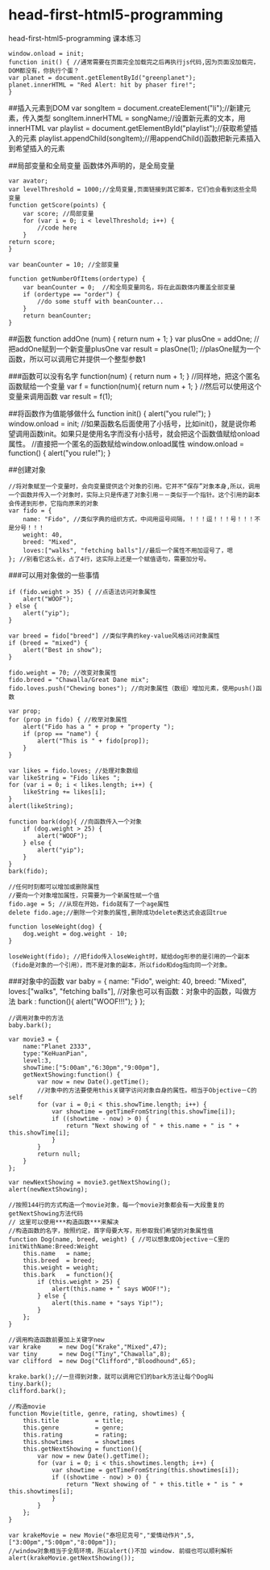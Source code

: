 # head-first-html5-programming
head-first-html5-programming 课本练习

	window.onload = init;
	function init() { //通常需要在页面完全加载完之后再执行js代码,因为页面没加载完，DOM都没有，你执行个蛋？
	var planet = document.getElementById("greenplanet");
	planet.innerHTML = "Red Alert: hit by phaser fire!";
	}

##插入元素到DOM
	var songItem = document.createElement("li");//新建元素，传入类型
	songItem.innerHTML = songName;//设置新元素的文本，用innerHTML
	var playlist = document.getElementById("playlist");//获取希望插入的元素
	playlist.appendChild(songItem);//用appendChild()函数把新元素插入到希望插入的元素 

##局部变量和全局变量
函数体外声明的，是全局变量

	var avator;
	var levelThreshold = 1000;//全局变量,页面链接到其它脚本，它们也会看到这些全局变量
	function getScore(points) {
		var score; //局部变量
		for (var i = 0; i < levelThreshold; i++) {
			//code here	
		}
	return score;
	}

	var beanCounter = 10; //全部变量

	function getNumberOfItems(ordertype) {
		var beanCounter = 0;  //和全局变量同名，将在此函数体内覆盖全部变量
		if (ordertype == "order") {
			//do some stuff with beanCounter...
		}
		return beanCounter;
	}

##函数
	function addOne (num) {
		return num + 1;
	}
	var plusOne = addOne; //把addOne赋到一个新变量plusOne
	var result = plasOne(1); //plasOne赋为一个函数，所以可以调用它并提供一个整型参数1

###函数可以没有名字
	function(num) {
		return num + 1;
	}
	//同样地，把这个匿名函数赋给一个变量
	var f = function(num){
		return num + 1;
	}
	//然后可以使用这个变量来调用函数
	var result = f(1);

##将函数作为值能够做什么
	function init() {
		alert("you rule!");
	}
	window.onload = init; //如果函数名后面使用了小括号，比如init()，就是说你希望调用函数init。如果只是使用名字而没有小括号，就会把这个函数值赋给onload属性。
	//直接把一个匿名的函数赋给window.onload属性
	window.onload = function() {
		alert("you rule!");
	}


##创建对象

	//将对象赋至一个变量时，会向变量提供这个对象的引用。它并不“保存”对象本身,所以，调用一个函数并传入一个对象时，实际上只是传递了对象引用－－类似于一个指针。这个引用的副本会传递到形参，它指向原来的对象
	var fido = {
		name: "Fido", //类似字典的组织方式，中间用逗号间隔，！！！逗！！！号！！！不是分号！！！
		weight: 40,
		breed: "Mixed",
		loves:["walks", "fetching balls"]//最后一个属性不用加逗号了，嗯
	}; //别看它这么长，占了4行，这实际上还是一个赋值语句，需要加分号。

###可以用对象做的一些事情

	if (fido.weight > 35) { //点语法访问对象属性
		alert("WOOF");
	} else {
		alert("yip");
	}

	var breed = fido["breed"] //类似字典的key-value风格访问对象属性
	if (breed = "mixed") {
		alert("Best in show");
	}

	fido.weight = 70; //改变对象属性
	fido.breed = "Chawalla/Great Dane mix";
	fido.loves.push("Chewing bones"); //向对象属性（数组）增加元素，使用push()函数

	var prop;
	for (prop in fido) { //枚举对象属性
		alert("Fido has a " + prop + "property ");
		if (prop == "name") {
			alert("This is " + fido[prop]);
		}
	}

	var likes = fido.loves; //处理对象数组
	var likeString = "Fido likes ";
	for (var i = 0; i < likes.length; i++) {
		likeString += likes[i];
	}
	alert(likeString);

	function bark(dog){ //向函数传入一个对象
		if (dog.weight > 25) {
			alert("WOOF");
		} else {
			alert("yip");
		}
	}
	bark(fido);

	//任何时刻都可以增加或删除属性
	//要向一个对象增加属性，只需要为一个新属性赋一个值
	fido.age = 5; //从现在开始，fido就有了一个age属性
	delete fido.age;//删除一个对象的属性,删除成功delete表达式会返回true

	function loseWeight(dog) {
		dog.weight = dog.weight - 10;
	}

	loseWeight(fido); //把fido传入loseWeight时，赋给dog形参的是引用的一个副本（fido是对象的一个引用），而不是对象的副本，所以fido和dog指向同一个对象。

###对象中的函数
	var baby = {
		name: "Fido",
		weight: 40,
		breed: "Mixed",
		loves:["walks", "fetching balls"],
		//对象也可以有函数：对象中的函数，叫做方法
		bark : function(){
			alert("WOOF!!!");
  		}
	};

	//调用对象中的方法
	baby.bark();

	var movie3 = {
		name:"Planet 2333",
		type:"KeHuanPian",
		level:3,
		showTime:["5:00am","6:30pm","9:00pm"],
		getNextShowing:function() {
			var now = new Date().getTime();
			//对象中的方法要使用this关键字访问对象自身的属性。相当于Objective－C的self
			for (var i = 0;i < this.showTime.length; i++) {
				var showtime = getTimeFromString(this.showTime[i]);
				if ((showtime - now) > 0) {
					return "Next showing of " + this.name + " is " + this.showTime[i];
				}
			}
			return null;
		}
	};

	var newNextShowing = movie3.getNextShowing();
	alert(newNextShowing);

	//按照144行的方式构造一个movie对象，每一个movie对象都会有一大段重复的getNextShowing方法代码
	// 这里可以使用***构造函数***来解决
	//构造函数的名字，按照约定，首字母要大写，形参取我们希望的对象属性值
	function Dog(name, breed, weight) { //可以想象成Objective－C里的 initWithName:Breed:Weight
		this.name   = name;
		this.breed  = breed;
		this.weight = weight;
		this.bark   = function(){
			if (this.weight > 25) {
				alert(this.name + " says WOOF!");
			} else {
				alert(this.name + "says Yip!");
			}
		};
	}

 	//调用构造函数前要加上关键字new
 	var krake     = new Dog("Krake","Mixed",47);
 	var tiny      = new Dog("Tiny","Chawalla",8);
 	var clifford  = new Dog("Clifford","Bloodhound",65);

	krake.bark();//一旦得到对象，就可以调用它们的bark方法让每个Dog叫
 	tiny.bark();
 	clifford.bark();

 	//构造movie
 	function Movie(title, genre, rating, showtimes) {
 		this.title          = title;
 		this.genre          = genre;
 		this.rating         = rating;
 		this.showtimes      = showtimes
 		this.getNextShowing = function(){
 			var now = new Date().getTime();
 			for (var i = 0; i < this.showtimes.length; i++) {
 				var showtime = getTimeFromString(this.showtimes[i]);
 				if ((showtime - now) > 0) {
 					return "Next showing of " + this.title + " is " + this.showtimes[i];
 				}
 			}
 		};
 	}

	var krakeMovie = new Movie("泰坦尼克号","爱情动作片",5,["3:00pm","5:00pm","8:00pm"]);
	//window对象相当于全局环境，所以alert()不加 window. 前缀也可以顺利解析
	alert(krakeMovie.getNextShowing());
